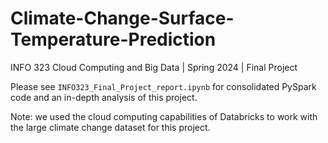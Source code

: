 # Climate-Change-Surface-Temperature-Prediction

INFO 323 Cloud Computing and Big Data | Spring 2024 | Final Project

Please see `INFO323_Final_Project_report.ipynb` for consolidated PySpark code and an in-depth analysis of this project.

Note: we used the cloud computing capabilities of Databricks to work with the large climate change dataset for this project. 
